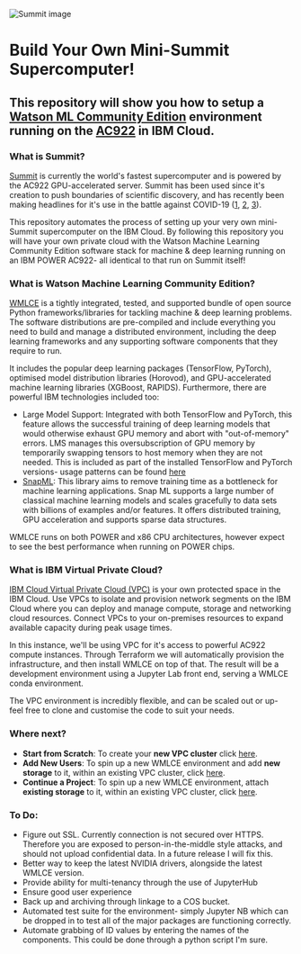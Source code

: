 ![Summit image](https://github.com/FarrandTom/vpc-cloud-wmlce/blob/master/readme-images/summit.png)
# Build Your Own Mini-Summit Supercomputer!
## This repository will show you how to setup a [Watson ML Community Edition](https://www.ibm.com/support/knowledgecenter/en/SS5SF7) environment running on the [AC922](https://www.ibm.com/uk-en/marketplace/power-systems-ac922?cm_mmc=Search_Google-_-Systems_Systems+-+Power-_-WW_IUK-_-ac922_e&cm_mmca1=000038PQ&cm_mmca2=10009402&cm_mmca7=1006613&cm_mmca8=aud-837641639994:kwd-390487818696&cm_mmca9=Cj0KCQjw3qzzBRDnARIsAECmryqQvgJ-sOed6oFZPP__o0cdMu3iU7aPdgsBbXgETNIQrPAAOoNa6nwaAvchEALw_wcB&cm_mmca10=376016768572&cm_mmca11=e&gclid=Cj0KCQjw3qzzBRDnARIsAECmryqQvgJ-sOed6oFZPP__o0cdMu3iU7aPdgsBbXgETNIQrPAAOoNa6nwaAvchEALw_wcB&gclsrc=aw.ds) in IBM Cloud.

### What is Summit?
[Summit](https://www.top500.org/system/179397) is currently the world's fastest supercomputer and is powered by the AC922 GPU-accelerated server. Summit has been used since it's creation to push boundaries of scientific discovery, and has recently been making headlines for it's use in the battle against COVID-19 ([1](https://www.nextgov.com/emerging-tech/2020/03/researchers-oak-ridge-national-lab-tap-supercomputing-help-combat-coronavirus/163708/), [2](https://www.extremetech.com/computing/307381-the-fastest-supercomputer-on-earth-is-being-deployed-against-coronavirus), [3](https://hexus.net/tech/news/systems/140552-ibm-summit-tasked-finding-covid-19-drug-treatments/)). 

This repository automates the process of setting up your very own mini-Summit supercomputer on the IBM Cloud. By following this repository you will have your own private cloud with the Watson Machine Learning Community Edition software stack for machine & deep learning running on an IBM POWER AC922- all identical to that run on Summit itself!

### What is Watson Machine Learning Community Edition?
[WMLCE](https://www.ibm.com/support/knowledgecenter/en/SS5SF7) is a tightly integrated, tested, and supported bundle of open source Python frameworks/libraries for tackling machine & deep learning problems. The software distributions are pre-compiled and include everything you need to build and manage a distributed environment, including the deep learning frameworks and any supporting software components that they require to run. 

It includes the popular deep learning packages (TensorFlow, PyTorch), optimised model distribution libraries (Horovod), and GPU-accelerated machine learning libraries (XGBoost, RAPIDS). Furthermore, there are powerful IBM technologies included too:
- Large Model Support: Integrated with both TensorFlow and PyTorch, this feature allows the successful training of deep learning models that would otherwise exhaust GPU memory and abort with "out-of-memory" errors. LMS manages this oversubscription of GPU memory by temporarily swapping tensors to host memory when they are not needed. This is included as part of the installed TensorFlow and PyTorch versions- usage patterns can be found [here](https://www.ibm.com/support/knowledgecenter/en/SS5SF7_1.7.0/navigation/wmlce_getstarted_tflms.html)
- [SnapML](https://ibmsoe.github.io/snap-ml-doc/index.html): This library aims to remove training time as a bottleneck for machine learning applications. Snap ML supports a large number of classical machine learning models and scales gracefully to data sets with billions of examples and/or features. It offers distributed training, GPU acceleration and supports sparse data structures.

WMLCE runs on both POWER and x86 CPU architectures, however expect to see the best performance when running on POWER chips. 

### What is IBM Virtual Private Cloud?
[IBM Cloud Virtual Private Cloud (VPC)](https://www.ibm.com/cloud/vpc) is your own protected space in the IBM Cloud. Use VPCs to isolate and provision network segments on the IBM Cloud where you can deploy and manage compute, storage and networking cloud resources. Connect VPCs to your on-premises resources to expand available capacity during peak usage times. 

In this instance, we'll be using VPC for it's access to powerful AC922 compute instances. Through Terraform we will automatically provision the infrastructure, and then install WMLCE on top of that. The result will be a development environment using a Jupyter Lab front end, serving a WMLCE conda environment. 

The VPC environment is incredibly flexible, and can be scaled out or up- feel free to clone and customise the code to suit your needs. 

### Where next?
* **Start from Scratch**: To create your **new VPC cluster** click [here](https://github.com/FarrandTom/vpc-cloud-wmlce/tree/master/new_vpc_cluster).
* **Add New Users**: To spin up a new WMLCE environment and add **new storage** to it, within an existing VPC cluster, click [here](https://github.com/FarrandTom/vpc-cloud-wmlce/tree/master/new_storage). 
* **Continue a Project**: To spin up a new WMLCE environment, attach **existing storage** to it, within an existing VPC cluster, click [here](https://github.com/FarrandTom/vpc-cloud-wmlce/tree/master/existing_storage).

### To Do:
* Figure out SSL. Currently connection is not secured over HTTPS. Therefore you are exposed to person-in-the-middle style attacks, and should not upload confidential data. In a future release I will fix this.
* Better way to keep the latest NVIDIA drivers, alongside the latest WMLCE version.
* Provide ability for multi-tenancy through the use of JupyterHub
* Ensure good user experience
* Back up and archiving through linkage to a COS bucket.
* Automated test suite for the environment- simply Jupyter NB which can be dropped in to test all of the major packages are functioning correctly.
* Automate grabbing of ID values by entering the names of the components. This could be done through a python script I'm sure.
